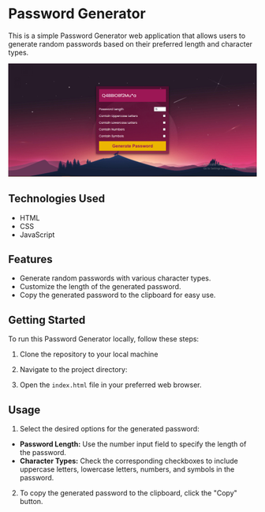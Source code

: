 # Password Generator

This is a simple Password Generator web application that allows users to generate random passwords based on their preferred length and character types.

![Password Generator](./images/screenshots/1.png)

## Technologies Used

- HTML
- CSS
- JavaScript

## Features

- Generate random passwords with various character types.
- Customize the length of the generated password.
- Copy the generated password to the clipboard for easy use.

## Getting Started

To run this Password Generator locally, follow these steps:

1. Clone the repository to your local machine

2. Navigate to the project directory:

3. Open the `index.html` file in your preferred web browser.

## Usage

1. Select the desired options for the generated password:
- **Password Length:** Use the number input field to specify the length of the password.
- **Character Types:** Check the corresponding checkboxes to include uppercase letters, lowercase letters, numbers, and symbols in the password.

2. To copy the generated password to the clipboard, click the "Copy" button.

